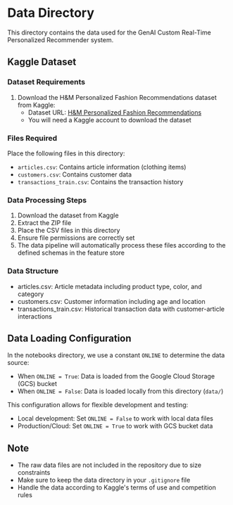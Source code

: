 # Data Directory

This directory contains the data used for the GenAI Custom Real-Time Personalized Recommender system.

## Kaggle Dataset

### Dataset Requirements
1. Download the H&M Personalized Fashion Recommendations dataset from Kaggle:
   - Dataset URL: [H&M Personalized Fashion Recommendations](https://www.kaggle.com/competitions/h-and-m-personalized-fashion-recommendations/data)
   - You will need a Kaggle account to download the dataset

### Files Required
Place the following files in this directory:
- `articles.csv`: Contains article information (clothing items)
- `customers.csv`: Contains customer data
- `transactions_train.csv`: Contains the transaction history

### Data Processing Steps
1. Download the dataset from Kaggle
2. Extract the ZIP file
3. Place the CSV files in this directory
4. Ensure file permissions are correctly set
5. The data pipeline will automatically process these files according to the defined schemas in the feature store

### Data Structure
- articles.csv: Article metadata including product type, color, and category
- customers.csv: Customer information including age and location
- transactions_train.csv: Historical transaction data with customer-article interactions

## Data Loading Configuration

In the notebooks directory, we use a constant `ONLINE` to determine the data source:
- When `ONLINE = True`: Data is loaded from the Google Cloud Storage (GCS) bucket
- When `ONLINE = False`: Data is loaded locally from this directory (`data/`)

This configuration allows for flexible development and testing:
- Local development: Set `ONLINE = False` to work with local data files
- Production/Cloud: Set `ONLINE = True` to work with GCS bucket data

## Note
- The raw data files are not included in the repository due to size constraints
- Make sure to keep the data directory in your `.gitignore` file
- Handle the data according to Kaggle's terms of use and competition rules
